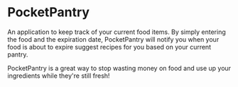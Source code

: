 # PocketPantry
An application to keep track of your current food items. By simply entering the food and the expiration date, PocketPantry will notify you when your food is about to expire suggest recipes for you based on your current pantry.

PocketPantry is a great way to stop wasting money on food and use up your ingredients while they're still fresh!
